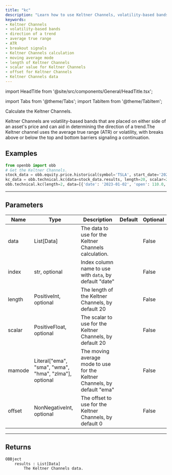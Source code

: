 ```yaml
---
title: "kc"
description: "Learn how to use Keltner Channels, volatility-based bands used to determine  the direction of a trend. This documentation covers the Keltner Channels calculation,  breakout signals, and parameters like the moving average mode, length, scalar value,  and offset."
keywords:
- Keltner Channels
- volatility-based bands
- direction of a trend
- average true range
- ATR
- breakout signals
- Keltner Channels calculation
- moving average mode
- length of Keltner Channels
- scalar value for Keltner Channels
- offset for Keltner Channels
- Keltner Channels data
---
```


import HeadTitle from '@site/src/components/General/HeadTitle.tsx';

<HeadTitle title="technical/kc - Reference | OpenBB Platform Docs" />

<!-- markdownlint-disable MD012 MD031 MD033 -->

import Tabs from '@theme/Tabs';
import TabItem from '@theme/TabItem';

Calculate the Keltner Channels.

 Keltner Channels are volatility-based bands that are placed
 on either side of an asset's price and can aid in determining
 the direction of a trend.The Keltner channel uses the average
 true range (ATR) or volatility, with breaks above or below the top
 and bottom barriers signaling a continuation.


Examples
--------

```python
from openbb import obb
# Get the Keltner Channels.
stock_data = obb.equity.price.historical(symbol='TSLA', start_date='2023-01-01', provider='fmp')
kc_data = obb.technical.kc(data=stock_data.results, length=20, scalar=20, mamode='ema', offset=0)
obb.technical.kc(length=2, data=[{'date': '2023-01-02', 'open': 110.0, 'high': 120.0, 'low': 100.0, 'close': 115.0, 'volume': 10000.0}, {'date': '2023-01-03', 'open': 165.0, 'high': 180.0, 'low': 150.0, 'close': 172.5, 'volume': 15000.0}, {'date': '2023-01-04', 'open': 146.67, 'high': 160.0, 'low': 133.33, 'close': 153.33, 'volume': 13333.33}, {'date': '2023-01-05', 'open': 137.5, 'high': 150.0, 'low': 125.0, 'close': 143.75, 'volume': 12500.0}, {'date': '2023-01-06', 'open': 132.0, 'high': 144.0, 'low': 120.0, 'close': 138.0, 'volume': 12000.0}])
```

---

## Parameters

<Tabs>

<TabItem value='standard' label='standard'>

| Name | Type | Description | Default | Optional |
| ---- | ---- | ----------- | ------- | -------- |
| data | List[Data] | The data to use for the Keltner Channels calculation. |  | False |
| index | str, optional | Index column name to use with `data`, by default "date" |  | False |
| length | PositiveInt, optional | The length of the Keltner Channels, by default 20 |  | False |
| scalar | PositiveFloat, optional | The scalar to use for the Keltner Channels, by default 20 |  | False |
| mamode | Literal["ema", "sma", "wma", "hma", "zlma"], optional | The moving average mode to use for the Keltner Channels, by default "ema" |  | False |
| offset | NonNegativeInt, optional | The offset to use for the Keltner Channels, by default 0 |  | False |
</TabItem>

</Tabs>

---

## Returns

```python wordwrap
OBBject
    results : List[Data]
        The Keltner Channels data.
```

